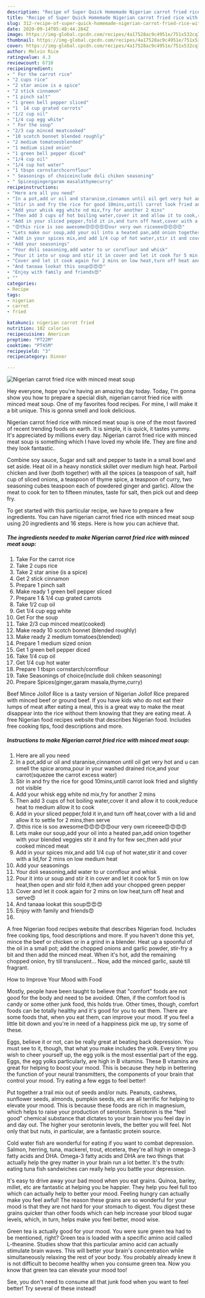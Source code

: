 ```yaml
---
description: "Recipe of Super Quick Homemade Nigerian carrot fried rice with minced meat soup"
title: "Recipe of Super Quick Homemade Nigerian carrot fried rice with minced meat soup"
slug: 312-recipe-of-super-quick-homemade-nigerian-carrot-fried-rice-with-minced-meat-soup
date: 2020-09-14T05:48:44.284Z
image: https://img-global.cpcdn.com/recipes/4a17528ac9c4951e/751x532cq70/nigerian-carrot-fried-rice-with-minced-meat-soup-recipe-main-photo.jpg
thumbnail: https://img-global.cpcdn.com/recipes/4a17528ac9c4951e/751x532cq70/nigerian-carrot-fried-rice-with-minced-meat-soup-recipe-main-photo.jpg
cover: https://img-global.cpcdn.com/recipes/4a17528ac9c4951e/751x532cq70/nigerian-carrot-fried-rice-with-minced-meat-soup-recipe-main-photo.jpg
author: Melvin Rice
ratingvalue: 4.3
reviewcount: 6710
recipeingredient:
- " For the carrot rice"
- "2 cups rice"
- "2 star anise is a spice"
- "2 stick cinnamon"
- "1 pinch salt"
- "1 green bell pepper sliced"
- "1  14 cup grated carrots"
- "1/2 cup oil"
- "1/4 cup egg white"
- " For the soup"
- "2/3 cup minced meatcooked"
- "10 scotch bonnet blended roughly"
- "2 medium tomatoesblended"
- "1 medium sized onion"
- "1 green bell pepper diced"
- "1/4 cup oil"
- "1/4 cup hot water"
- "1 tbspn cornstarchcornflour"
- " Seasonings of choiceinclude doli chiken seasoning"
- " Spicesgingergaram masalathymecurry"
recipeinstructions:
- "Here are all you need"
- "In a pot,add ur oil and staranise,cinnamon until oil get very hot and u can smell the spice aroma,pour in your washed drained rice,and your carrot(squezee the carrot excess water)"
- "Stir in and fry the rice for good 10mins,untill carrot look fried and slightly not visible"
- "Add your whisk egg white nd mix,fry for another 2 mins"
- "Then add 3 cups of hot boiling water,cover it and allow it to cook,reduce heat to medium allow it to cook"
- "Add in your sliced pepper,fold it in,and turn off heat,cover with a lid and allow it to settle for 2 mins,then serve"
- "😍this rice is soo awesome😍😍😍😍😍our very own riceeee😍😍😍😍"
- "Lets make our soup,add your oil into a heated pan,add onion together with your blended veggies stir it and fry for few sec,then add your cooked minced meat"
- "Add in your spices mix,and add 1/4 cup of hot water,stir it and cover with a lid,for 2 mins on low medium heat"
- "Add your seasonings"
- "Your doli seasoning,add water to ur cornflour and whisk"
- "Pour it into ur soup and stir it in cover and let it cook for 5 min on low heat,then open and stir fold it,then add your chopped green pepper"
- "Cover and let it cook again for 2 mins on low heat,turn off heat and serve😍"
- "And tanaaa lookat this soup😍😍😍"
- "Enjoy with family and friends😍"
- ""
categories:
- Recipe
tags:
- nigerian
- carrot
- fried

katakunci: nigerian carrot fried 
nutrition: 102 calories
recipecuisine: American
preptime: "PT22M"
cooktime: "PT45M"
recipeyield: "3"
recipecategory: Dinner

---
```



![Nigerian carrot fried rice with minced meat soup](https://img-global.cpcdn.com/recipes/4a17528ac9c4951e/751x532cq70/nigerian-carrot-fried-rice-with-minced-meat-soup-recipe-main-photo.jpg)

Hey everyone, hope you're having an amazing day today. Today, I'm gonna show you how to prepare a special dish, nigerian carrot fried rice with minced meat soup. One of my favorites food recipes. For mine, I will make it a bit unique. This is gonna smell and look delicious.

Nigerian carrot fried rice with minced meat soup is one of the most favored of recent trending foods on earth. It is simple, it is quick, it tastes yummy. It's appreciated by millions every day. Nigerian carrot fried rice with minced meat soup is something which I have loved my whole life. They are fine and they look fantastic.

Combine soy sauce, Sugar and salt and pepper to taste in a small bowl and set aside. Heat oil in a heavy nonstick skillet over medium high heat. Parboil chicken and liver (both together) with all the spices (a teaspoon of salt, half cup of sliced onions, a teaspoon of thyme spice, a teaspoon of curry, two seasoning cubes teaspoon each of powdered ginger and garlic). Allow the meat to cook for ten to fifteen minutes, taste for salt, then pick out and deep fry.


To get started with this particular recipe, we have to prepare a few ingredients. You can have nigerian carrot fried rice with minced meat soup using 20 ingredients and 16 steps. Here is how you can achieve that.

<!--inarticleads1-->

##### The ingredients needed to make Nigerian carrot fried rice with minced meat soup:

1. Take  For the carrot rice
1. Take 2 cups rice
1. Take 2 star anise (is a spice)
1. Get 2 stick cinnamon
1. Prepare 1 pinch salt
1. Make ready 1 green bell pepper sliced
1. Prepare 1 &amp; 1/4 cup grated carrots
1. Take 1/2 cup oil
1. Get 1/4 cup egg white
1. Get  For the soup
1. Take 2/3 cup minced meat(cooked)
1. Make ready 10 scotch bonnet (blended roughly)
1. Make ready 2 medium tomatoes(blended)
1. Prepare 1 medium sized onion
1. Get 1 green bell pepper diced
1. Take 1/4 cup oil
1. Get 1/4 cup hot water
1. Prepare 1 tbspn cornstarch/cornflour
1. Take  Seasonings of choice(include doli chiken seasoning)
1. Prepare  Spices(ginger,garam masala,thyme,curry)


Beef Mince Jollof Rice is a tasty version of Nigerian Jollof Rice prepared with minced beef or ground beef. If you have kids who do not eat their lumps of meat after eating a meal, this is a great way to make the meat disappear into the rice without them knowing that they are eating meat. A free Nigerian food recipes website that describes Nigerian food. Includes free cooking tips, food descriptions and more. 

<!--inarticleads2-->

##### Instructions to make Nigerian carrot fried rice with minced meat soup:

1. Here are all you need
1. In a pot,add ur oil and staranise,cinnamon until oil get very hot and u can smell the spice aroma,pour in your washed drained rice,and your carrot(squezee the carrot excess water)
1. Stir in and fry the rice for good 10mins,untill carrot look fried and slightly not visible
1. Add your whisk egg white nd mix,fry for another 2 mins
1. Then add 3 cups of hot boiling water,cover it and allow it to cook,reduce heat to medium allow it to cook
1. Add in your sliced pepper,fold it in,and turn off heat,cover with a lid and allow it to settle for 2 mins,then serve
1. 😍this rice is soo awesome😍😍😍😍😍our very own riceeee😍😍😍😍
1. Lets make our soup,add your oil into a heated pan,add onion together with your blended veggies stir it and fry for few sec,then add your cooked minced meat
1. Add in your spices mix,and add 1/4 cup of hot water,stir it and cover with a lid,for 2 mins on low medium heat
1. Add your seasonings
1. Your doli seasoning,add water to ur cornflour and whisk
1. Pour it into ur soup and stir it in cover and let it cook for 5 min on low heat,then open and stir fold it,then add your chopped green pepper
1. Cover and let it cook again for 2 mins on low heat,turn off heat and serve😍
1. And tanaaa lookat this soup😍😍😍
1. Enjoy with family and friends😍
1. 


A free Nigerian food recipes website that describes Nigerian food. Includes free cooking tips, food descriptions and more. If you haven&#39;t done this yet, mince the beef or chicken or in a grind in a blender. Heat up a spoonful of the oil in a small pot; add the chopped onions and garlic powder, stir-fry a bit and then add the minced meat. When it&#39;s hot, add the remaining chopped onion, fry till translucent… Now, add the minced garlic, sauté till fragrant. 

How to Improve Your Mood with Food


Mostly, people have been taught to believe that "comfort" foods are not good for the body and need to be avoided. Often, if the comfort food is candy or some other junk food, this holds true. Other times, though, comfort foods can be totally healthy and it's good for you to eat them. There are some foods that, when you eat them, can improve your mood. If you feel a little bit down and you're in need of a happiness pick me up, try some of these.

Eggs, believe it or not, can be really great at beating back depression. You must see to it, though, that what you make includes the yolk. Every time you wish to cheer yourself up, the egg yolk is the most essential part of the egg. Eggs, the egg yolks particularly, are high in B vitamins. These B vitamins are great for helping to boost your mood. This is because they help in bettering the function of your neural transmitters, the components of your brain that control your mood. Try eating a few eggs to feel better!

Put together a trail mix out of seeds and/or nuts. Peanuts, cashews, sunflower seeds, almonds, pumpkin seeds, etc are all terrific for helping to elevate your mood. This is because these foods are rich in magnesium, which helps to raise your production of serotonin. Serotonin is the "feel good" chemical substance that dictates to your brain how you feel day in and day out. The higher your serotonin levels, the better you will feel. Not only that but nuts, in particular, are a fantastic protein source.

Cold water fish are wonderful for eating if you want to combat depression. Salmon, herring, tuna, mackerel, trout, etcetera, they're all high in omega-3 fatty acids and DHA. Omega-3 fatty acids and DHA are two things that actually help the grey matter in your brain run a lot better. It's the truth: eating tuna fish sandwiches can really help you battle your depression. 

It's easy to drive away your bad mood when you eat grains. Quinoa, barley, millet, etc are fantastic at helping you be happier. They help you feel full too which can actually help to better your mood. Feeling hungry can actually make you feel awful! The reason these grains are so wonderful for your mood is that they are not hard for your stomach to digest. You digest these grains quicker than other foods which can help increase your blood sugar levels, which, in turn, helps make you feel better, mood wise.

Green tea is actually good for your mood. You were sure green tea had to be mentioned, right? Green tea is loaded with a specific amino acid called L-theanine. Studies show that this particular amino acid can actually stimulate brain waves. This will better your brain's concentration while simultaneously relaxing the rest of your body. You probably already knew it is not difficult to become healthy when you consume green tea. Now you know that green tea can elevate your mood too!

See, you don't need to consume all that junk food when you want to feel better! Try several of these instead!

